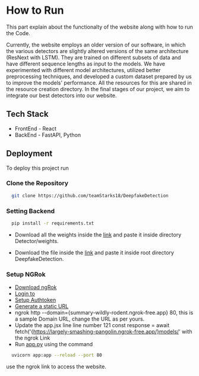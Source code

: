
# How to Run

This part explain about the functionalty of the website along with how to run the Code.


Currently, the website employs an older version of our software, in which the various detectors are slightly altered versions of the same architecture (ResNext with LSTM). They are trained on different subsets of data and have different sequence lengths as input to the models. We have experimented with different model architectures, utilized better preprocessing techniques, and developed a custom dataset prepared by us to improve the models' performance. All the resources for this are shared in the resource creation directory. In the final stages of our project, we aim to integrate our best detectors into our website.


## Tech Stack

- FrontEnd - React
- BackEnd -  FastAPI, Python



## Deployment

To deploy this project run
### Clone the Repository

```bash
  git clone https://github.com/teamStarks18/DeepfakeDetection
```

### Setting Backend

```bash
  pip install -r requirements.txt
```
- Download all the weights inside the [link](https://drive.google.com/drive/folders/1vlEqfVGyY9OehNsLkgRLReviaG3c79cU) and paste it inside directory Detector/weights.

- Download the file inside the [link](https://drive.google.com/file/d/1Vp1LIbY6LE8U6_apxhHibIbY2MsttY8K/view?usp=drive_link) and paste it inside root directory DeepfakeDetection.

### Setup NGRok
- [Download ngRok](https://ngrok.com/download)
- [Login to](https://dashboard.ngrok.com/signup)
- [Setup Authtoken](https://dashboard.ngrok.com/get-started/your-authtoken)
- [Generate a static URL](https://dashboard.ngrok.com/cloud-edge/domains)
- ngrok http --domain={summary-wildly-rodent.ngrok-free.app} 80, this is a sample Domain URL, change the URL as per yours.
- Update the app.jsx line line number 121
const response = await fetch('{https://largely-smashing-pangolin.ngrok-free.app/}models/' with the ngrok Link
- Run [app.py]() using the command 
```bash
  uvicorn app:app --reload --port 80
```
use the ngrok link to access the website.

